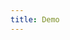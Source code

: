 ```yaml
---
title: Demo
---
```


<iframe style="border: 0; height: calc(100vh - 320px); width: 100%" src="//localhost:6006/?path=/story/tab--basic"></iframe>
